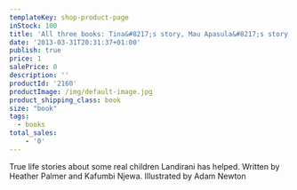 ```yaml
---
templateKey: shop-product-page
inStock: 100
title: 'All three books: Tina&#8217;s story, Mau Apasula&#8217;s story and Lazalo&#8217;s story.'
date: '2013-03-31T20:31:37+01:00'
publish: true
price: 1
salePrice: 0
description: ''
productId: '2160'
productImage: /img/default-image.jpg
product_shipping_class: book
size: "book"
tags:
  - books
total_sales:
    - '0'
---
```

True life stories about some real children Landirani has helped. Written by Heather Palmer and Kafumbi Njewa. Illustrated by Adam Newton